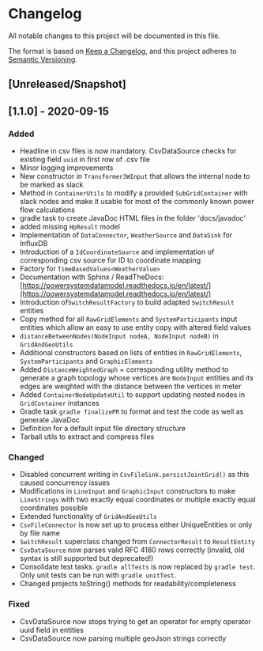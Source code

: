 # Changelog
All notable changes to this project will be documented in this file.

The format is based on [Keep a Changelog](https://keepachangelog.com/en/1.0.0/),
and this project adheres to [Semantic Versioning](https://semver.org/spec/v2.0.0.html).

## [Unreleased/Snapshot]

## [1.1.0] - 2020-09-15

### Added
-  Headline in csv files is now mandatory. CsvDataSource checks for existing field `uuid` in first row of .csv file
-  Minor logging improvements
-  New constructor in ``Transformer3WInput`` that allows the internal node to be marked as slack
-  Method in ``ContainerUtils`` to modify a provided ``SubGridContainer`` with slack nodes and make it usable for
most of the commonly known power flow calculations
-  gradle task to create JavaDoc HTML files in the folder 'docs/javadoc'
-  added missing ``HpResult`` model
-  Implementation of ``DataConnector``, ``WeatherSource`` and ``DataSink`` for InfluxDB
-  Introduction of a ``IdCoordinateSource`` and implementation of  corresponding csv source for ID to coordinate mapping
-  Factory for ``TimeBasedValues<WeatherValue>``
-  Documentation with Sphinx / ReadTheDocs: [https://powersystemdatamodel.readthedocs.io/en/latest/](https://powersystemdatamodel.readthedocs.io/en/latest/)
-  Introduction of``SwitchResultFactory`` to build adapted ``SwitchResult`` entities
-  Copy method for all `RawGridElements` and `SystemParticipants` input entities which allow an easy to use entity copy with altered field values
-  ``distanceBetweenNodes(NodeInput nodeA, NodeInput nodeB)`` in ``GridAndGeoUtils``
-  Additional constructors based on lists of entities in ``RawGridElements``, ``SystemParticipants`` and ``GraphicElements``
-  Added ``DistanceWeightedGraph`` + corresponding utility method to generate a graph topology whose vertices are `NodeInput` entities and its edges are weighted with the distance between the vertices in meter
-  Added ``ContainerNodeUpdateUtil`` to support updating nested nodes in ``GridContainer`` instances
-  Gradle task `gradle finalizePR` to format and test the code as well as generate JavaDoc
-  Definition for a default input file directory structure
-  Tarball utils to extract and compress files

### Changed
-  Disabled concurrent writing in `CsvFileSink.persistJointGrid()` as this caused concurrency issues
-  Modifications in `LineInput` and `GraphicInput` constructors to make `LineStrings` with two exactly equal
coordinates or multiple exactly equal coordinates possible
-  Extended functionality of `GridAndGeoUtils`
- `CsvFileConnector` is now set up to process either UniqueEntities or only by file name
- `SwitchResult` superclass changed from `ConnectorResult` to `ResultEntity`
- ``CsvDataSource`` now parses valid RFC 4180 rows correctly (invalid, old syntax is still supported but deprecated!)
-  Consolidate test tasks. `gradle allTests` is now replaced by `gradle test`. Only unit tests can be run with `gradle unitTest`.
- Changed projects toString() methods for readability/completeness

### Fixed
-  CsvDataSource now stops trying to get an operator for empty operator uuid field in entities
-  CsvDataSource now parsing multiple geoJson strings correctly

